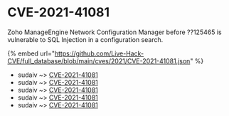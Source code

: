 # CVE-2021-41081

Zoho ManageEngine Network Configuration Manager before ??125465 is vulnerable to SQL Injection in a configuration search.

{% embed url="https://github.com/Live-Hack-CVE/full_database/blob/main/cves/2021/CVE-2021-41081.json" %}


* sudaiv ~> [CVE-2021-41081](https://www.alice-snow.ru/2021/database/cve-2021-41081/cve-2021-41081-sudaiv)
* sudaiv ~> [CVE-2021-41081](https://www.alice-snow.ru/2021/database/cve-2021-41081/cve-2021-41081-sudaiv)
* sudaiv ~> [CVE-2021-41081](https://www.alice-snow.ru/2021/database/cve-2021-41081/cve-2021-41081-sudaiv)
* sudaiv ~> [CVE-2021-41081](https://www.alice-snow.ru/2021/database/cve-2021-41081/cve-2021-41081-sudaiv)
* sudaiv ~> [CVE-2021-41081](https://www.alice-snow.ru/2021/database/cve-2021-41081/cve-2021-41081-sudaiv)